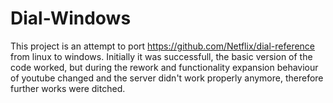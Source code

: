 # Dial-Windows

This project is an attempt to port https://github.com/Netflix/dial-reference from linux to windows. 
Initially it was successfull, the basic version of the code worked, but during the rework and functionality expansion behaviour of youtube changed and the server didn't work properly anymore, therefore further works were ditched.
